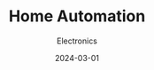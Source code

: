 ---
title: Home Automation
subtitle: Electronics
date: 2024-03-01
description: Like many others, I've discovered that the ESP32 chip is great for a ton of different IoT and automation projects.
icon: home-automation.svg
---